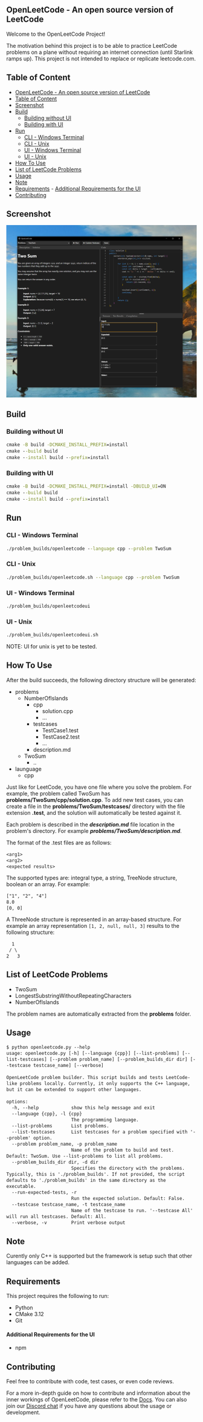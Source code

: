 OpenLeetCode - An open source version of LeetCode
--------------------------------------------------------
Welcome to the OpenLeetCode Project!

The motivation behind this project is to be able to practice LeetCode problems on a plane without requiring an internet connection (until Starlink ramps up). This project is not intended to replace or replicate leetcode.com.

## Table of Content
- [OpenLeetCode - An open source version of LeetCode](#openleetcode---an-open-source-version-of-leetcode)
- [Table of Content](#table-of-content)
- [Screenshot](#screenshot)
- [Build](#build)
	- [Building without UI](#building-without-ui)
	- [Building with UI](#building-with-ui)
- [Run](#run)
	- [CLI - Windows Terminal](#cli---windows-terminal)
	- [CLI - Unix](#cli---unix)
	- [UI - Windows Terminal](#ui---windows-terminal)
	- [UI - Unix](#ui---unix)
- [How To Use](#how-to-use)
- [List of LeetCode Problems](#list-of-leetcode-problems)
- [Usage](#usage)
- [Note](#note)
- [Requirements](#requirements)
		- [Additional Requirements for the UI](#additional-requirements-for-the-ui)
- [Contributing](#contributing)


## Screenshot
![Screenshot](assets/images/ui_screenshot.PNG)

## Build
### Building without UI
```cmd
cmake -B build -DCMAKE_INSTALL_PREFIX=install
cmake --build build
cmake --install build --prefix=install
```
### Building with UI
```cmd
cmake -B build -DCMAKE_INSTALL_PREFIX=install -DBUILD_UI=ON
cmake --build build
cmake --install build --prefix=install
```
## Run
### CLI - Windows Terminal
```cmd
./problem_builds/openleetcode --language cpp --problem TwoSum
```
### CLI - Unix
```bash
./problem_builds/openleetcode.sh --language cpp --problem TwoSum
```
### UI - Windows Terminal
```cmd
./problem_builds/openleetcodeui
```
### UI - Unix
```bash
./problem_builds/openleetcodeui.sh
```
NOTE: UI for unix is yet to be tested.

## How To Use
After the build succeeds, the following directory structure will be generated:

- problems
  - NumberOfIslands
    - cpp
      - solution.cpp
      - ...
    - testcases
      - TestCase1.test
      - TestCase2.test
      - ...
    - description.md
  - TwoSum
    - ..
- launguage
    - cpp

Just like for LeetCode, you have one file where you solve the problem. For example, the problem called TwoSum has **problems/TwoSum/cpp/solution.cpp**. To add new test cases, you can create a file in the **problems/TwoSum/testcases/** directory with the file extension **.test**, and the solution will automatically be tested against it.

Each problem is described in the ***description.md*** file location in the problem's directory. For example ***problems/TwoSum/description.md***.

The format of the .test files are as follows:

```text
<arg1>
<arg2>
<expected results>
```

The supported types are: integral type, a string, TreeNode structure, boolean or an array. For example:

```text
["1", "2", "4"]
8.0
[0, 0]
```

A ThreeNode structure is represented in an array-based structure. For example an array representation `[1, 2, null, null, 3]` results to the following structure:

      1
     / \
    2   3

## List of LeetCode Problems
* TwoSum
* LongestSubstringWithoutRepeatingCharacters
* NumberOfIslands

The problem names are automatically extracted from the **problems** folder.

## Usage
```text
$ python openleetcode.py --help
usage: openleetcode.py [-h] [--language {cpp}] [--list-problems] [--list-testcases] [--problem problem_name] [--problem_builds_dir dir] [--testcase testcase_name] [--verbose]

OpenLeetCode problem builder. This script builds and tests LeetCode-like problems locally. Currently, it only supports the C++ language, but it can be extended to support other languages.

options:
  -h, --help            show this help message and exit
  --language {cpp}, -l {cpp}
                        The programming language.
  --list-problems       List problems.
  --list-testcases      List testcases for a problem specified with '--problem' option.
  --problem problem_name, -p problem_name
                        Name of the problem to build and test. Default: TwoSum. Use --list-problems to list all problems.
  --problem_builds_dir dir, -d dir
                        Specifies the directory with the problems. Typically, this is './problem_builds'. If not provided, the script defaults to './problem_builds' in the same directory as the executable.
  --run-expected-tests, -r
                        Run the expected solution. Default: False.
  --testcase testcase_name, -t testcase_name
                        Name of the testcase to run. '--testcase All' will run all testcases. Default: All.
  --verbose, -v         Print verbose output
```

## Note
Curently only C++ is supported but the framework is setup such that other languages can be added.

## Requirements
This project requires the following to run:

- Python
- CMake 3.12
- Git

#### Additional Requirements for the UI
- npm

## Contributing
Feel free to contribute with code, test cases, or even code reviews.

For a more in-depth guide on how to contribute and information about the inner workings of OpenLeetCode, please refer to the [Docs](docs/index.md).
You can also join our [Discord chat](https://discord.gg/BzkqubYUm8) if you have any questions about the usage or development.

